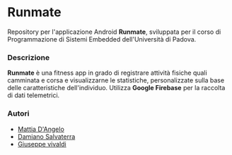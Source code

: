 # Runmate

Repository per l'applicazione Android **Runmate**, sviluppata per il corso di Programmazione di Sistemi Embedded dell'Università di Padova.

### Descrizione

**Runmate** è una fitness app in grado di registrare attività fisiche quali camminata e corsa e visualizzarne le statistiche, personalizzate sulla base delle caratteristiche dell'individuo.
Utilizza **Google Firebase** per la raccolta di dati telemetrici.

### Autori

* [Mattia D'Angelo](https://github.com/MattiaDAngelo)
* [Damiano Salvaterra](https://github.com/DaMole98)
* [Giuseppe vivaldi](https://github.com/VVLGPP)
